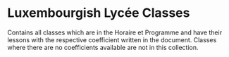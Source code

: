 # Luxembourgish Lycée Classes
Contains all classes which are in the Horaire et Programme and have their lessons with the respective coefficient written in the document.
Classes where there are no coefficients available are not in this collection.
